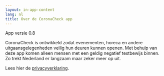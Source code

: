 ```yaml
---
layout: in-app-content
lang: nl
title: Over de CoronaCheck app
--- 
```

App versie 0.8

CoronaCheck is ontwikkeld zodat evenementen, horeca en andere uitgaansgelegenheden veilig hun deuren kunnen openen. Met behulp van deze app komen alleen mensen met een geldig negatief testbewijs binnen. Zo trekt Nederland er langzaam maar zeker meer op uit. 

Lees hier de [privacyverklaring](/nl/privacy-in-app). 

